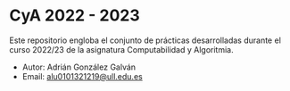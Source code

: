 # CyA 2022 - 2023
Este repositorio engloba el conjunto de prácticas desarrolladas durante el curso 2022/23 de la asignatura Computabilidad y Algoritmia.
- Autor: Adrián González Galván
- Email: alu0101321219@ull.edu.es